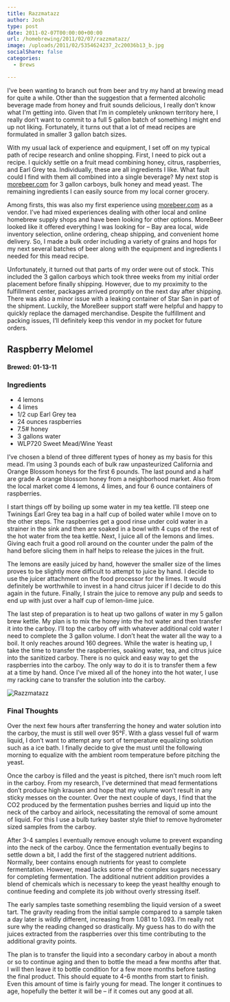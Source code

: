 ```yaml
---
title: Razzmatazz
author: Josh
type: post
date: 2011-02-07T00:00:00+00:00
url: /homebrewing/2011/02/07/razzmatazz/
image: /uploads/2011/02/5354624237_2c20036b13_b.jpg
socialShare: false
categories:
  - Brews

---
```


I’ve been wanting to branch out from beer and try my hand at brewing mead for quite a while. Other than the suggestion that a fermented alcoholic beverage made from honey and fruit sounds delicious, I really don’t know what I’m getting into. Given that I’m in completely unknown territory here, I really don’t want to commit to a full 5 gallon batch of something I might end up not liking. Fortunately, it turns out that a lot of mead recipes are formulated in smaller 3 gallon batch sizes.

<!-- more -->

With my usual lack of experience and equipment, I set off on my typical path of recipe research and online shopping. First, I need to pick out a recipe. I quickly settle on a fruit mead combining honey, citrus, raspberries, and Earl Grey tea. Individually, these are all ingredients I like. What fault could I find with them all combined into a single beverage? My next stop is [morebeer.com][1] for 3 gallon carboys, bulk honey and mead yeast. The remaining ingredients I can easily source from my local corner grocery.

Among firsts, this was also my first experience using [morebeer.com][2] as a vendor. I’ve had mixed experiences dealing with other local and online homebrew supply shops and have been looking for other options. MoreBeer looked like it offered everything I was looking for &#8211; Bay area local, wide inventory selection, online ordering, cheap shipping, and convenient home delivery. So, I made a bulk order including a variety of grains and hops for my next several batches of beer along with the equipment and ingredients I needed for this mead recipe.

Unfortunately, it turned out that parts of my order were out of stock. This included the 3 gallon carboys which took three weeks from my initial order placement before finally shipping. However, due to my proximity to the fulfillment center, packages arrived promptly on the next day after shipping. There was also a minor issue with a leaking container of Star San in part of the shipment. Luckily, the MoreBeer support staff were helpful and happy to quickly replace the damaged merchandise. Despite the fulfillment and packing issues, I’ll definitely keep this vendor in my pocket for future orders.



## Raspberry Melomel

#### Brewed: 01-13-11

### Ingredients

* 4 lemons
* 4 limes
* 1/2 cup Earl Grey tea
* 24 ounces raspberries
* 7.5# honey
* 3 gallons water
* WLP720 Sweet Mead/Wine Yeast

I’ve chosen a blend of three different types of honey as my basis for this mead. I’m using 3 pounds each of bulk raw unpasteurized California and Orange Blossom honeys for the first 6 pounds. The last pound and a half are grade A orange blossom honey from a neighborhood market. Also from the local market come 4 lemons, 4 limes, and four 6 ounce containers of raspberries.

I start things off by boiling up some water in my tea kettle. I’ll steep one Twinings Earl Grey tea bag in a half cup of boiled water while I move on to the other steps. The raspberries get a good rinse under cold water in a strainer in the sink and then are soaked in a bowl with 4 cups of the rest of the hot water from the tea kettle. Next, I juice all of the lemons and limes. Giving each fruit a good roll around on the counter under the palm of the hand before slicing them in half helps to release the juices in the fruit.

The lemons are easily juiced by hand, however the smaller size of the limes proves to be slightly more difficult to attempt to juice by hand. I decide to use the juicer attachment on the food processor for the limes. It would definitely be worthwhile to invest in a hand citrus juicer if I decide to do this again in the future. Finally, I strain the juice to remove any pulp and seeds to end up with just over a half cup of lemon-lime juice.

The last step of preparation is to heat up two gallons of water in my 5 gallon brew kettle. My plan is to mix the honey into the hot water and then transfer it into the carboy. I’ll top the carboy off with whatever additional cold water I need to complete the 3 gallon volume. I don’t heat the water all the way to a boil. It only reaches around 160 degrees. While the water is heating up, I take the time to transfer the raspberries, soaking water, tea, and citrus juice into the sanitized carboy. There is no quick and easy way to get the raspberries into the carboy. The only way to do it is to transfer them a few at a time by hand. Once I’ve mixed all of the honey into the hot water, I use my racking cane to transfer the solution into the carboy.

![Razzmatazz](/images/homebrew/IMG_1214.jpg)

### Final Thoughts

Over the next few hours after transferring the honey and water solution into the carboy, the must is still well over 95°F. With a glass vessel full of warm liquid, I don’t want to attempt any sort of temperature equalizing solution such as a ice bath. I finally decide to give the must until the following morning to equalize with the ambient room temperature before pitching the yeast.

Once the carboy is filled and the yeast is pitched, there isn’t much room left in the carboy. From my research, I’ve determined that mead fermentations don’t produce high krausen and hope that my volume won’t result in any sticky messes on the counter. Over the next couple of days, I find that the CO2 produced by the fermentation pushes berries and liquid up into the neck of the carboy and airlock, necessitating the removal of some amount of liquid. For this I use a bulb turkey baster style thief to remove hydrometer sized samples from the carboy.

After 3-4 samples I eventually remove enough volume to prevent expanding into the neck of the carboy. Once the fermentation eventually begins to settle down a bit, I add the first of the staggered nutrient additions. Normally, beer contains enough nutrients for yeast to complete fermentation. However, mead lacks some of the complex sugars necessary for completing fermentation. The additional nutrient addition provides a blend of chemicals which is necessary to keep the yeast healthy enough to continue feeding and complete its job without overly stressing itself.

The early samples taste something resembling the liquid version of a sweet tart. The gravity reading from the initial sample compared to a sample taken a day later is wildly different, increasing from 1.081 to 1.093. I’m really not sure why the reading changed so drastically. My guess has to do with the juices extracted from the raspberries over this time contributing to the additional gravity points.

The plan is to transfer the liquid into a secondary carboy in about a month or so to continue aging and then to bottle the mead a few months after that. I will then leave it to bottle condition for a few more months before tasting the final product. This should equate to 4-6 months from start to finish. Even this amount of time is fairly young for mead. The longer it continues to age, hopefully the better it will be &#8211; if it comes out any good at all.

 [1]: http://morebeer.com/
 [2]: http://www.morebeer.com
